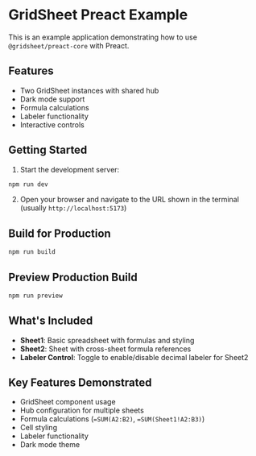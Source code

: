 # GridSheet Preact Example

This is an example application demonstrating how to use `@gridsheet/preact-core` with Preact.

## Features

- Two GridSheet instances with shared hub
- Dark mode support
- Formula calculations
- Labeler functionality
- Interactive controls

## Getting Started

1. Start the development server:
```bash
npm run dev
```

2. Open your browser and navigate to the URL shown in the terminal (usually `http://localhost:5173`)

## Build for Production

```bash
npm run build
```

## Preview Production Build

```bash
npm run preview
```

## What's Included

- **Sheet1**: Basic spreadsheet with formulas and styling
- **Sheet2**: Sheet with cross-sheet formula references
- **Labeler Control**: Toggle to enable/disable decimal labeler for Sheet2

## Key Features Demonstrated

- GridSheet component usage
- Hub configuration for multiple sheets
- Formula calculations (`=SUM(A2:B2)`, `=SUM(Sheet1!A2:B3)`)
- Cell styling
- Labeler functionality
- Dark mode theme 